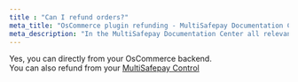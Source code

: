 ```yaml
---
title : "Can I refund orders?"
meta_title: "OsCommerce plugin refunding - MultiSafepay Documentation Center"
meta_description: "In the MultiSafepay Documentation Center all relevant information regarding our Plugins and API. As well as Support pages for Payment Method, Tools and General Questions. You can also find the contact details of our Support Team and Integration Team."
---
```

Yes, you can directly from your OsCommerce backend.  
You can also refund from your [MultiSafepay Control](https://merchant.multisafepay.com)
